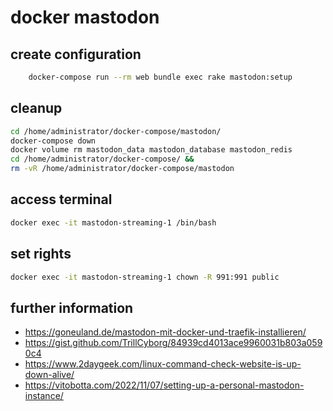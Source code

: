 # docker mastodon
## create configuration
```bash
    docker-compose run --rm web bundle exec rake mastodon:setup
```
## cleanup
```bash
cd /home/administrator/docker-compose/mastodon/
docker-compose down
docker volume rm mastodon_data mastodon_database mastodon_redis
cd /home/administrator/docker-compose/ &&
rm -vR /home/administrator/docker-compose/mastodon
```

## access terminal
```bash
docker exec -it mastodon-streaming-1 /bin/bash
```

## set rights
```bash
docker exec -it mastodon-streaming-1 chown -R 991:991 public
```

## further information
- https://goneuland.de/mastodon-mit-docker-und-traefik-installieren/
- https://gist.github.com/TrillCyborg/84939cd4013ace9960031b803a0590c4
- https://www.2daygeek.com/linux-command-check-website-is-up-down-alive/
- https://vitobotta.com/2022/11/07/setting-up-a-personal-mastodon-instance/